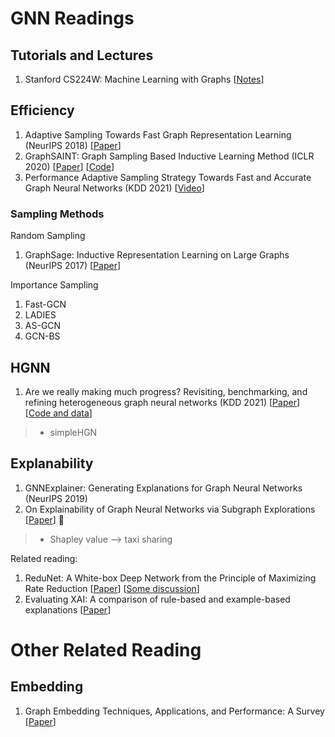# GNN Readings

## Tutorials and Lectures
1. Stanford CS224W: Machine Learning with Graphs [[Notes](https://github.com/heathersherry/GNN/blob/main/Stanford_CS224W.md)]

## Efficiency
1. Adaptive Sampling Towards Fast Graph Representation Learning (NeurIPS 2018) [[Paper](https://papers.nips.cc/paper/2018/file/01eee509ee2f68dc6014898c309e86bf-Paper.pdf)]
2. GraphSAINT: Graph Sampling Based Inductive Learning Method (ICLR 2020) [[Paper](https://arxiv.org/pdf/1907.04931.pdf)] [[Code](https://github.com/GraphSAINT/GraphSAINT)]
3. Performance Adaptive Sampling Strategy Towards Fast and Accurate Graph Neural Networks (KDD 2021) [[Video](https://www.youtube.com/watch?v=uRxF-xLo60o)]

### Sampling Methods
Random Sampling
1. GraphSage: Inductive Representation Learning on Large Graphs (NeurIPS 2017) [[Paper](https://arxiv.org/pdf/1706.02216.pdf)]

Importance Sampling
1. Fast-GCN
2. LADIES
3. AS-GCN
4. GCN-BS

## HGNN
1. Are we really making much progress? Revisiting, benchmarking, and refining heterogeneous graph neural networks (KDD 2021) [[Paper](https://keg.cs.tsinghua.edu.cn/jietang/publications/KDD21-Lv-et-al-HeterGNN.pdf)] [[Code and data](https://github.com/THUDM/HGB)]
> * simpleHGN 

## Explanability
1. GNNExplainer: Generating Explanations for Graph Neural Networks (NeurIPS 2019)
2. On Explainability of Graph Neural Networks via Subgraph Explorations [[Paper](https://arxiv.org/pdf/2102.05152.pdf)] 🌟
> * Shapley value --> taxi sharing

Related reading:
1. ReduNet: A White-box Deep Network from the Principle of Maximizing Rate Reduction [[Paper](https://arxiv.org/pdf/2105.10446.pdf)] [[Some discussion](https://mp.weixin.qq.com/s/sZjn5Q8IBu6JXziTBJVLTg)]
2. Evaluating XAI: A comparison of rule-based and example-based explanations [[Paper](https://www.sciencedirect.com/science/article/pii/S0004370220301533)]

# Other Related Reading
## Embedding
1. Graph Embedding Techniques, Applications, and Performance: A Survey [[Paper](https://arxiv.org/pdf/1705.02801.pdf)]
